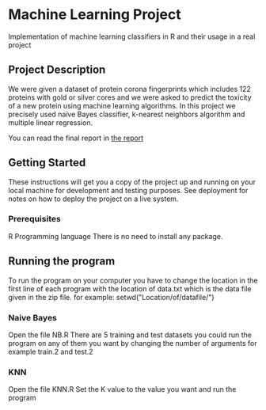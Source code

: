 # Machine Learning Project

Implementation of machine learning classifiers in R and their usage in a real project

## Project Description

We were given a dataset of protein corona fingerprints which includes 122 proteins with gold or silver cores and we were asked to predict the toxicity of a new protein using machine learning algorithms. In this project we precisely used naïve Bayes classifier, k-nearest neighbors algorithm and multiple linear regression.

You can read the final report in [the report](ML_report.pdf)
 

## Getting Started

These instructions will get you a copy of the project up and running on your local machine for development and testing purposes. See deployment for notes on how to deploy the project on a live system.

### Prerequisites

R Programming language 
There is no need to install any package.

## Running the program

To run the program on your computer you have to change the location in the first line of each program with the location of data.txt which is the data file given in the zip file.
for example:
	setwd("Location/of/datafile/")

### Naive Bayes
Open the file NB.R
There are 5 training and test datasets you could run the program on any of them you want by changing the number of arguments for example train.2 and test.2

### KNN
Open the file KNN.R
Set the K value to the value you want and run the program
